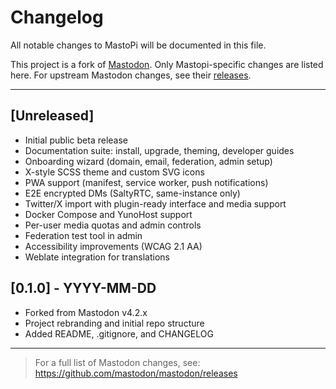# Changelog

All notable changes to MastoPi will be documented in this file.

This project is a fork of [Mastodon](https://github.com/mastodon/mastodon). Only Mastopi-specific changes are listed here. For upstream Mastodon changes, see their [releases](https://github.com/mastodon/mastodon/releases).

---

## [Unreleased]
- Initial public beta release
- Documentation suite: install, upgrade, theming, developer guides
- Onboarding wizard (domain, email, federation, admin setup)
- X-style SCSS theme and custom SVG icons
- PWA support (manifest, service worker, push notifications)
- E2E encrypted DMs (SaltyRTC, same-instance only)
- Twitter/X import with plugin-ready interface and media support
- Docker Compose and YunoHost support
- Per-user media quotas and admin controls
- Federation test tool in admin
- Accessibility improvements (WCAG 2.1 AA)
- Weblate integration for translations

## [0.1.0] - YYYY-MM-DD
- Forked from Mastodon v4.2.x
- Project rebranding and initial repo structure
- Added README, .gitignore, and CHANGELOG

---

> For a full list of Mastodon changes, see: https://github.com/mastodon/mastodon/releases
